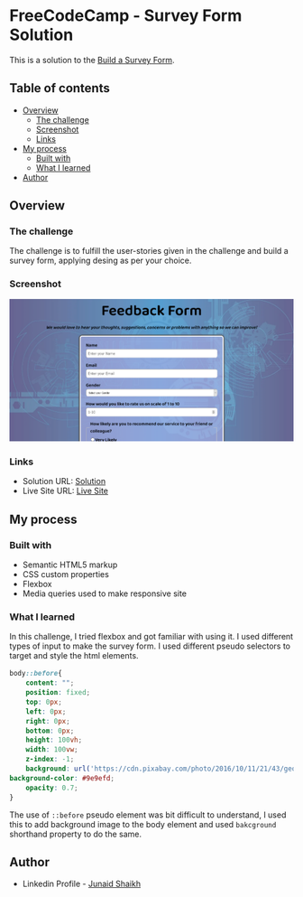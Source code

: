 # FreeCodeCamp - Survey Form Solution

This is a solution to the [Build a Survey Form](https://www.freecodecamp.org/learn/responsive-web-design/responsive-web-design-projects/build-a-survey-form).  

## Table of contents

- [Overview](#overview)
  - [The challenge](#the-challenge)
  - [Screenshot](#screenshot)
  - [Links](#links)
- [My process](#my-process)
  - [Built with](#built-with)
  - [What I learned](#what-i-learned)
- [Author](#author)

## Overview

### The challenge

The challenge is to fulfill the user-stories given in the challenge and build a survey form, applying desing as per your choice. 

### Screenshot

![](./survey-form.png)

### Links

- Solution URL: [Solution](https://github.com/junaidshaikh-js/survey-form)
- Live Site URL: [Live Site](https://junaidshaikh-js.github.io/survey-form/)

## My process

### Built with

- Semantic HTML5 markup
- CSS custom properties
- Flexbox
- Media queries used to make responsive site

### What I learned

In this challenge, I tried flexbox and got familiar with using it. I used different types of input to make the survey form. I used different pseudo selectors to target and style the html elements. 

```css
body::before{
    content: "";
    position: fixed;
    top: 0px;
    left: 0px;
    right: 0px;
    bottom: 0px;
    height: 100vh;
    width: 100vw;
    z-index: -1;
    background: url('https://cdn.pixabay.com/photo/2016/10/11/21/43/geometric-1732847_1280.jpg') no-repeat center center/cover;
background-color: #9e9efd;
    opacity: 0.7;
}
```
The use of `::before` pseudo element was bit difficult to understand, I used this to add background image to the body element and used `bakcground` shorthand property to do the same.

## Author

- Linkedin Profile - [Junaid Shaikh](https://www.linkedin.com/in/junaidshaikhjs/)
